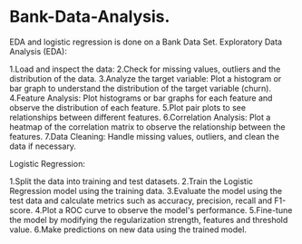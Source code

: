 # Bank-Data-Analysis.
EDA and logistic regression is done on a Bank Data Set.
Exploratory Data Analysis (EDA):

1.Load and inspect the data: 
2.Check for missing values, outliers and the distribution of the data.
3.Analyze the target variable: Plot a histogram or bar graph to understand the distribution of the target variable (churn).
4.Feature Analysis: Plot histograms or bar graphs for each feature and observe the distribution of each feature. 
5.Plot pair plots to see relationships between different features.
6.Correlation Analysis: Plot a heatmap of the correlation matrix to observe the relationship between the features.
7.Data Cleaning: Handle missing values, outliers, and clean the data if necessary.

Logistic Regression:

1.Split the data into training and test datasets.
2.Train the Logistic Regression model using the training data.
3.Evaluate the model using the test data and calculate metrics such as accuracy, precision, recall and F1-score.
4.Plot a ROC curve to observe the model's performance.
5.Fine-tune the model by modifying the regularization strength, features and threshold value.
6.Make predictions on new data using the trained model.


